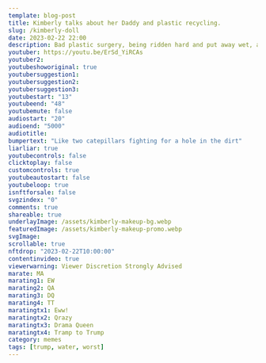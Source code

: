 ```yaml
---
template: blog-post
title: Kimberly talks about her Daddy and plastic recycling.
slug: /kimberly-doll
date: 2023-02-22 22:00
description: Bad plastic surgery, being ridden hard and put away wet, and having no soul, really does a number on ya.
youtuber: https://youtu.be/ErSd_YiRCAs
youtuber2: 
youtubeshoworiginal: true
youtubersuggestion1: 
youtubersuggestion2: 
youtubersuggestion3: 
youtubestart: "13"
youtubeend: "48"
youtubemute: false
audiostart: "20"
audioend: "5000"
audiotitle: 
bumpertext: "Like two catepillars fighting for a hole in the dirt"
liarliar: true
youtubecontrols: false
clicktoplay: false
customcontrols: true
youtubeautostart: false
youtubeloop: true
isnftforsale: false
svgzindex: "0"
comments: true
shareable: true
underlayImage: /assets/kimberly-makeup-bg.webp
featuredImage: /assets/kimberly-makeup-promo.webp
svgImage: 
scrollable: true
nftdrop: "2023-02-22T10:00:00"
contentinvideo: true
viewerwarning: Viewer Discretion Strongly Advised
marate: MA
marating1: EW
marating2: QA
marating3: DQ
marating4: TT
maratingtx1: Eww!
maratingtx2: Qrazy
maratingtx3: Drama Queen
maratingtx4: Tramp to Trump
category: memes
tags: [trump, water, worst]
---
```

<div class="contentinside" style="">
<img class="" src="/assets/kimberly-mask.webp" width="100%" style=" z-index:-1; opacity:0;
animation: kariFilter1 6s ease-in-out;
animation-delay: 4s;
animation-iteration-count:infinite;
" />


<!-- <div class="bubble bubble-bottom-left" style="position:absolute; width:; top:30%; left:20vw; display:flex; justify-content:center;backdrop-filter: blur(6px);
animation: bubbleBop 9s ease-in;
animation-delay: 6s;
animation-direction: forwards;
animation-iteration-count:1;
opacity:0;
"><span style="font-size:120%; font-weight:bold;"><span style="font-size:160%; font-weight:bold;"></span></div>


<div class="bubble bubble-bottom-right" style="position:absolute; width:50vw; top:50%; right:20vw; display:block; justify-content:center; font-size:110%;backdrop-filter: blur(6px);
animation: bubbleBop1 10s ease-in;
animation-delay:8s;
animation-direction: forwards;
animation-iteration-count:1;
opacity:0;
"><span style="font-weight:bold;"></span></div> -->


</div>

<style>

@keyframes kariFilter1{
	0% { 
		opacity:0; }

	25% {
		/* -webkit-backdrop-filter: blur(15px); 
		backdrop-filter: blur(15px);  */
		opacity:.3;
	}
	50% {
		transform:translateY(1%);
		/* -webkit-backdrop-filter: blur(6px); 
		backdrop-filter: blur(6px);  */
		opacity:.8;
	}
	75% {
		transform:translateY(-1%);
		/* -webkit-backdrop-filter: blur(12px); 
		backdrop-filter: blur(12px);  */
		opacity:.7;
	}
	100% { 
		transform:translateY(1%);
		/* -webkit-backdrop-filter: blur(8px); 
		backdrop-filter: blur(8px);  */
		opacity:.2;
	}
  }


</style>
<div class="contentbody" style="text-align:left !important; margin-top:0;">

## Kimberly launches her new makeup and makeup application lines 

Kimberly Guilfoyle is a well-known political commentator, attorney, and television news personality who has been making headlines for years. Her career has taken her from working as a prosecutor to serving as a top Fox News anchor and contributor. However, Guilfoyle has also been the subject of criticism for her past relationships and some of her controversial comments.

## Guilfoyle's Career at Fox News

Kimberly Guilfoyle began her career as a prosecutor in San Francisco in the late 1990s. After several years in the legal field, she began working in television news, first as a legal analyst for CNN and then as a host and correspondent for Court TV.

In 2006, Guilfoyle joined Fox News as a legal analyst and contributor. She quickly became a regular guest on several shows, including "The O'Reilly Factor" and "Hannity & Colmes." In 2011, she joined the cast of "The Five," a daytime talk show that covers politics and current events.

During her time at Fox News, Guilfoyle was known for her conservative political views and her staunch support of President Donald Trump. She frequently appeared on cable news shows and was a popular speaker at conservative events.

## Criticism of Guilfoyle's Past Relationships

Guilfoyle has been married twice and has been in several high-profile relationships throughout her career. Her first marriage was to Gavin Newsom, the former mayor of San Francisco who is now the Governor of California. The couple divorced in 2006.

In 2018, Guilfoyle began dating Donald Trump Jr., the son of then-President Donald Trump. The couple's relationship drew criticism from some who felt that Guilfoyle's association with the Trump family was inappropriate for a journalist. Guilfoyle left Fox News in 2018 to work for America First Policies, a pro-Trump advocacy group.

Critics have also pointed to Guilfoyle's past relationships as evidence of her controversial personal life. In 2004, she was accused of sexual harassment by a former assistant who claimed that Guilfoyle had repeatedly made inappropriate comments and shown her pictures of naked men. Guilfoyle denied the allegations, and the case was settled out of court.

## Controversial Comments by Guilfoyle

Guilfoyle has been criticized for several controversial comments she has made throughout her career. In 2018, she drew backlash for suggesting that immigrants are a danger to the United States. "They're not sending their best," she said during a speech at a rally. "They're sending people that have lots of problems, and they're bringing those problems with us. They're bringing drugs. They're bringing crime. They're rapists. And some, I assume, are good people."

Guilfoyle's comments were widely condemned as racist and xenophobic. She later defended her remarks, saying that she was referring only to criminals who cross the border illegally.

In 2020, Guilfoyle also made headlines for her speech at the Republican National Convention, where she delivered a fiery address that praised President Trump and criticized Democrats. Guilfoyle's speech was criticized by some as over-the-top and "unhinged," with many questioning her delivery and demeanor.

Kimberly Guilfoyle has had a long and varied career in politics and television news. While she has been praised for her conservative views and legal expertise, she has also been the subject of criticism for her past relationships and controversial comments. Despite the controversy surrounding her, Guilfoyle remains a popular figure in conservative circles and continues to be a prominent voice in the media.





</div>